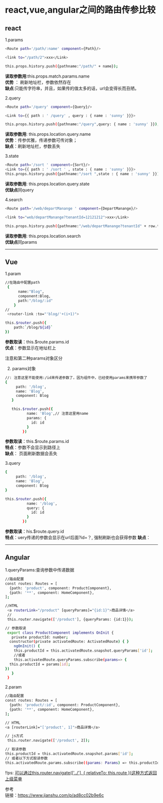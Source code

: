 # react,vue,angular之间的路由传参比较
## react

1.params
```bash
<Route path='/path/:name' component={Path}/>

<link to="/path/2">xxx</Link>

this.props.history.push({pathname:"/path/" + name});
```
**读取参数用**:this.props.match.params.name  
**优势** ： 刷新地址栏，参数依然存在  
**缺点**:只能传字符串，并且，如果传的值太多的话，url会变得长而丑陋。

2.query
```bash
<Route path='/query' component={Query}/>

<Link to={{ path : ' /query' , query : { name : 'sunny' }}}>

this.props.history.push({pathname:"/query",query: { name : 'sunny' }});
```
**读取参数用**: this.props.location.query.name  
**优势**：传参优雅，传递参数可传对象；  
**缺点**：刷新地址栏，参数丢失  

3.state
```bash
<Route path='/sort ' component={Sort}/>
<Link to={{ path : ' /sort ' , state : { name : 'sunny' }}}> 
this.props.history.push({pathname:"/sort ",state : { name : 'sunny' }});
```
**读取参数用**: this.props.location.query.state   
**优缺点**同query

4.search
```bash
<Route path='/web/departManange ' component={DepartManange}/>

<link to="web/departManange?tenantId=12121212">xxx</Link>

this.props.history.push({pathname:"/web/departManange?tenantId" + row.tenantId});
```
**读取参数用**: this.props.location.search  
**优缺点**同params

----

## Vue

1.param
```bash
//在路由中配置path
 {
      name:"Blog",
      component:Blog,
      path:"/blog/:id"
    }
//
 <router-link :to="'blog/'+(i+1)">

this.$router.push({
    path:`/blog/${id}`
})
```
**参数取读**：this.$route.params.id  
**优点**：参数显示在地址栏上

注意和第二种params对象区分

2. params对象
```bash
//: 注意这里不能使用:/id来传递参数了，因为组件中，已经使用params来携带参数了
{
     path: '/blog',
     name: 'Blog',
     component: Blog
   }

   this.$router.push({
          name: 'Blog',// 注意这里用name
          params: {
            id: id
          }
        })
```
**参数取读**：this.$route.params.id  
**特点**：参数不会显示到路径上  
**缺点**： 页面刷新数据会丢失

3.query
```bash
{
     path: '/blog',
     name: 'Blog',
     component: Blog
}

this.$router.push({
          name: '/blog',
          query: {
            id: id
          }
        })
```
**参数取读**：his.$route.query.id  
**特点**：uery传递的参数会显示在url后面?id=？, 强制刷新也会获得参数
**缺点**： 

---
## Angular
1.queryParams:查询参数中传递数据
```bash
//路由配置
const routes: Routes = [
  {path: 'product', component: ProductComponent},
  {path: '**', component: HomeComponent},
];

//HTML
 <a routerLink="/product" [queryParams]="{id:1}">商品详情</a>
 //
 this.router.navigate(['/product'], {queryParams: {id:1}});

// 参数取读
 export class ProductComponent implements OnInit {
   private productId: number;
  constructor(private activatedRoute: ActivatedRoute) { }
    ngOnInit() {
    this.productId = this.activatedRoute.snapshot.queryParams['id'];
    //或者
    this.activatedRoute.queryParams.subscribe(params=> {
  this.productId = params[id];
})
   }
 }
```

2.param
```bash
//路由配置
const routes: Routes = [
  {path: 'product/:id', component: ProductComponent},
  {path: '**', component: HomeComponent},
];

// HTML
<a [routerLink]="['product', 1]">商品详情</a>

// js方式
 this.router.navigate(['/product', 2]);

// 取读参数
this.productId = this.activatedRoute.snapshot.params['id'];
// 或者以下方式取读参数
this.activatedRoute.params.subscribe((params: Params) => this.productId = params['id']);

```

!!ps: [可以通过this.router.navigate(['../'], { relativeTo: this.route })这种方式返回上级菜单](https://segmentfault.com/q/1010000012245278)


参考  
链接：https://www.jianshu.com/p/ad8cc02b9e6c

